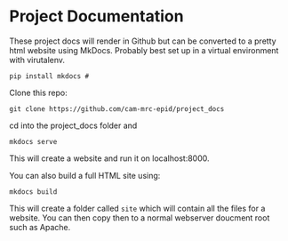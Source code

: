 # Project Documentation

These project docs will render in Github but can be converted to a pretty html website using MkDocs.  Probably best set up in a virtual environment with virutalenv.

    pip install mkdocs # 
    
Clone this repo:

    git clone https://github.com/cam-mrc-epid/project_docs
    
cd into the project_docs folder and

    mkdocs serve 
    
This will create a website and run it on localhost:8000.  

You can also build a full HTML site using:

    mkdocs build

This will create a folder called `site` which will contain all the files for a website.  You can then copy then to a normal webserver doucment root such as Apache.

